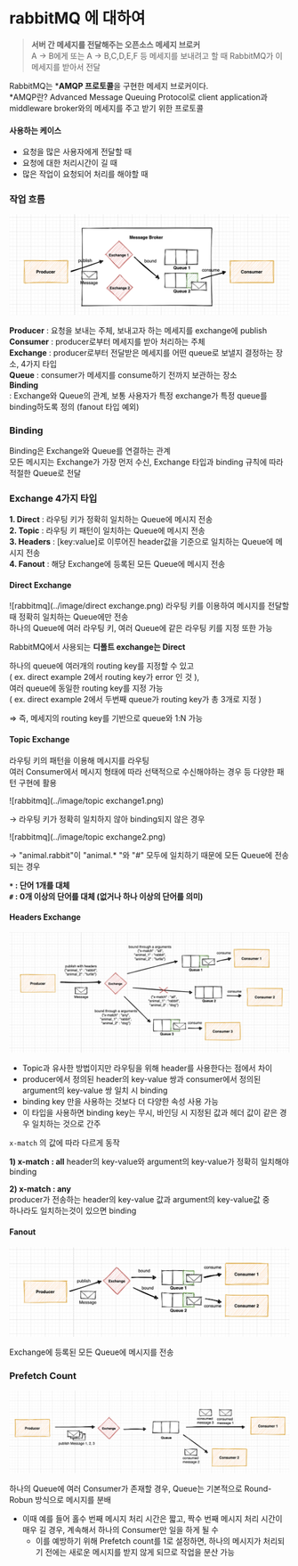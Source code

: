 # rabbitMQ 에 대하여
> **서버 간 메세지를 전달해주는 오픈소스 메세지 브로커**  
> A → B에게 또는 A → B,C,D,E,F 등 메세지를 보내려고 할 때 RabbitMQ가 이 메세지를 받아서 전달

RabbitMQ는 ***AMQP 프로토콜**을 구현한 메세지 브로커이다.  
*AMQP란? Advanced Message Queuing Protocol로 
client application과 middleware broker와의 메세지를 주고 받기 위한 프로토콜

#### 사용하는 케이스
- 요청을 많은 사용자에게 전달할 때
- 요청에 대한 처리시간이 길 때
- 많은 작업이 요청되어 처리를 해야할 때

### 작업 흐름
![rabbitmq](../image/rabbitmq.png)

**Producer** : 요청을 보내는 주체, 보내고자 하는 메세지를 exchange에 publish  
**Consumer** : producer로부터 메세지를 받아 처리하는 주체  
**Exchange** : producer로부터 전달받은 메세지를 어떤 queue로 보낼지 결정하는 장소, 4가지 타입  
**Queue** : consumer가 메세지를 consume하기 전까지 보관하는 장소  
**Binding**  
: Exchange와 Queue의 관계, 보통 사용자가 특정 exchange가 특정 queue를 binding하도록 정의 (fanout 타입 예외)

### Binding
Binding은 Exchange와 Queue를 연결하는 관계  
모든 메시지는 Exchange가 가장 먼저 수신, Exchange 타입과 binding 규칙에 따라 적절한 Queue로 전달


### Exchange 4가지 타입
**1. Direct** :	라우팅 키가 정확히 일치하는 Queue에 메시지 전송  
**2. Topic** : 라우팅 키 패턴이 일치하는 Queue에 메시지 전송  
**3. Headers** : [key:value]로 이루어진 header값을 기준으로 일치하는 Queue에 메시지 전송  
**4. Fanout** :	해당 Exchange에 등록된 모든 Queue에 메시지 전송  

#### Direct Exchange
![rabbitmq](../image/direct exchange.png)
라우팅 키를 이용하여 메시지를 전달할 때 정확히 일치하는 Queue에만 전송  
하나의 Queue에 여러 라우팅 키, 여러 Queue에 같은 라우팅 키를 지정 또한 가능  

RabbitMQ에서 사용되는 **디폴트 exchange는 Direct**  

하나의 queue에 여러개의 routing key를 지정할 수 있고  
( ex. direct example 2에서 routing key가 error 인 것 ),  
여러 queue에 동일한 routing key를 지정 가능  
( ex. direct example 2에서 두번째 queue가 routing key가 총 3개로 지정 )

⇒ 즉, 메세지의 routing key를 기반으로 queue와 1:N 가능

#### Topic Exchange
라우팅 키의 패턴을 이용해 메시지를 라우팅   
여러 Consumer에서 메시지 형태에 따라 선택적으로 수신해야하는 경우 등 다양한 패턴 구현에 활용  

![rabbitmq](../image/topic exchange1.png)

→ 라우팅 키가 정확히 일치하지 않아 binding되지 않은 경우  

![rabbitmq](../image/topic exchange2.png)

→ "animal.rabbit"이 "animal.* "와 "#" 모두에 일치하기 때문에 모든 Queue에 전송되는 경우  

**`*` : 단어 1개를 대체  
`#` : 0개 이상의 단어를 대체 (없거나 하나 이상의 단어를 의미)**

#### Headers Exchange

![rabbitmq](../image/headers.png)

- Topic과 유사한 방법이지만 라우팅을 위해 header를 사용한다는 점에서 차이  
- producer에서 정의된 header의 key-value 쌍과 consumer에서 정의된 argument의 key-value 쌍 일치 시 binding  
- binding key 만을 사용하는 것보다 더 다양한 속성 사용 가능  
- 이 타입을 사용하면 binding key는 무시, 바인딩 시 지정된 값과 헤더 값이 같은 경우 일치하는 것으로 간주  

`x-match` 의 값에 따라 다르게 동작  

**1) x-match : all**
header의 key-value와 argument의 key-value가 정확히 일치해야 binding

**2) x-match : any**  
producer가 전송하는 header의 key-value 값과 argument의 key-value값 중  
하나라도 일치하는것이 있으면 binding

#### Fanout

![rabbitmq](../image/fanout.png)

Exchange에 등록된 모든 Queue에 메시지를 전송

### Prefetch Count

![rabbitmq](../image/prefatch.png)

하나의 Queue에 여러 Consumer가 존재할 경우, Queue는 기본적으로 Round-Robun 방식으로 메시지를 분배  
- 이때 예를 들어 홀수 번째 메시지 처리 시간은 짧고, 짝수 번째 메시지 처리 시간이 매우 길 경우, 
    계속해서 하나의 Consumer만 일을 하게 될 수
  - 이를 예방하기 위해 Prefetch count를 1로 설정하면, 
  하나의 메시지가 처리되기 전에는 새로운 메시지를 받지 않게 되므로 작업을 분산 가능
